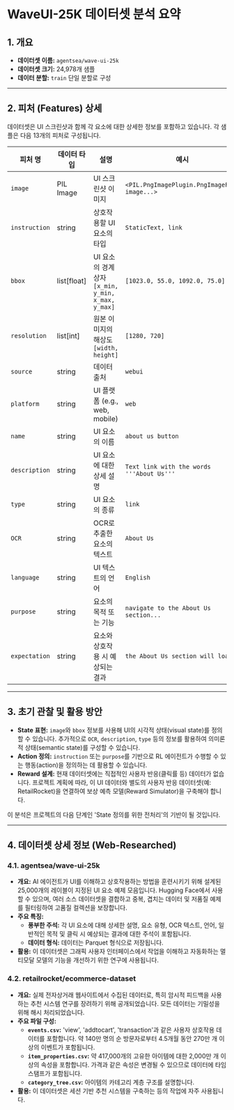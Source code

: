# WaveUI-25K 데이터셋 분석 요약

## 1. 개요

- **데이터셋 이름:** `agentsea/wave-ui-25k`
- **데이터셋 크기:** 24,978개 샘플
- **데이터 분할:** `train` 단일 분할로 구성

---

## 2. 피처 (Features) 상세

데이터셋은 UI 스크린샷과 함께 각 요소에 대한 상세한 정보를 포함하고 있습니다. 각 샘플은 다음 13개의 피처로 구성됩니다.

| 피처 명 | 데이터 타입 | 설명 | 예시 |
|---|---|---|---|
| `image` | PIL Image | UI 스크린샷 이미지 | `<PIL.PngImagePlugin.PngImageFile image...>` |
| `instruction` | string | 상호작용할 UI 요소의 타입 | `StaticText, link` |
| `bbox` | list[float] | UI 요소의 경계 상자 `[x_min, y_min, x_max, y_max]` | `[1023.0, 55.0, 1092.0, 75.0]` |
| `resolution` | list[int] | 원본 이미지의 해상도 `[width, height]` | `[1280, 720]` |
| `source` | string | 데이터 출처 | `webui` |
| `platform` | string | UI 플랫폼 (e.g., web, mobile) | `web` |
| `name` | string | UI 요소의 이름 | `about us button` |
| `description` | string | UI 요소에 대한 상세 설명 | `Text link with the words '''About Us'''` |
| `type` | string | UI 요소의 종류 | `link` |
| `OCR` | string | OCR로 추출한 요소의 텍스트 | `About Us` |
| `language` | string | UI 텍스트의 언어 | `English` |
| `purpose` | string | 요소의 목적 또는 기능 | `navigate to the About Us section...` |
| `expectation` | string | 요소와 상호작용 시 예상되는 결과 | `the About Us section will load` |

---

## 3. 초기 관찰 및 활용 방안

- **State 표현:** `image`와 `bbox` 정보를 사용해 UI의 시각적 상태(visual state)를 정의할 수 있습니다. 추가적으로 `OCR`, `description`, `type` 등의 정보를 활용하여 의미론적 상태(semantic state)를 구성할 수 있습니다.
- **Action 정의:** `instruction` 또는 `purpose`를 기반으로 RL 에이전트가 수행할 수 있는 행동(action)을 정의하는 데 활용할 수 있습니다.
- **Reward 설계:** 현재 데이터셋에는 직접적인 사용자 반응(클릭률 등) 데이터가 없습니다. 프로젝트 계획에 따라, 이 UI 데이터와 별도의 사용자 반응 데이터셋(예: RetailRocket)을 연결하여 보상 예측 모델(Reward Simulator)을 구축해야 합니다.

이 분석은 프로젝트의 다음 단계인 'State 정의를 위한 전처리'의 기반이 될 것입니다.

---

## 4. 데이터셋 상세 정보 (Web-Researched)

### 4.1. agentsea/wave-ui-25k

- **개요:** AI 에이전트가 UI를 이해하고 상호작용하는 방법을 훈련시키기 위해 설계된 25,000개의 레이블이 지정된 UI 요소 예제 모음입니다. Hugging Face에서 사용할 수 있으며, 여러 소스 데이터셋을 결합하고 중복, 겹치는 데이터 및 저품질 예제를 필터링하여 고품질 컬렉션을 보장합니다.
- **주요 특징:**
    - **풍부한 주석:** 각 UI 요소에 대해 상세한 설명, 요소 유형, OCR 텍스트, 언어, 일반적인 목적 및 클릭 시 예상되는 결과에 대한 주석이 포함됩니다.
    - **데이터 형식:** 데이터는 Parquet 형식으로 저장됩니다.
- **활용:** 이 데이터셋은 그래픽 사용자 인터페이스에서 작업을 이해하고 자동화하는 멀티모달 모델의 기능을 개선하기 위한 연구에 사용됩니다.

### 4.2. retailrocket/ecommerce-dataset

- **개요:** 실제 전자상거래 웹사이트에서 수집된 데이터로, 특히 암시적 피드백을 사용하는 추천 시스템 연구를 장려하기 위해 공개되었습니다. 모든 데이터는 기밀성을 위해 해시 처리되었습니다.
- **주요 파일 구성:**
    - **`events.csv`:** 'view', 'addtocart', 'transaction'과 같은 사용자 상호작용 데이터를 포함합니다. 약 140만 명의 순 방문자로부터 4.5개월 동안 270만 개 이상의 이벤트가 포함됩니다.
    - **`item_properties.csv`:** 약 417,000개의 고유한 아이템에 대한 2,000만 개 이상의 속성을 포함합니다. 가격과 같은 속성은 변경될 수 있으므로 데이터에 타임스탬프가 포함됩니다.
    - **`category_tree.csv`:** 아이템의 카테고리 계층 구조를 설명합니다.
- **활용:** 이 데이터셋은 세션 기반 추천 시스템을 구축하는 등의 작업에 자주 사용됩니다.
